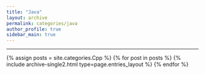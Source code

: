 ```yaml
---
title: "Java"
layout: archive
permalink: categories/java
author_profile: true
sidebar_main: true
---
```


<!-- 공백이 포함되어 있는 카테고리 이름의 경우 site.categories['a b c'] 이런식으로! -->

***

{% assign posts = site.categories.Cpp %}
{% for post in posts %} {% include archive-single2.html type=page.entries_layout %} {% endfor %}
